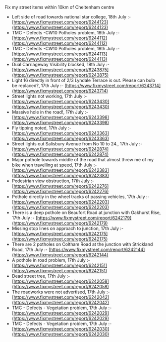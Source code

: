 Fix my street items within 10km of Cheltenham centre

<!-- fix_marker starts -->

- Left side of road towards national star college, 18th July :- [https://www.fixmystreet.com/report/6244123](https://www.fixmystreet.com/report/6244123)
- TMC - Defects -CW10 Potholes problem, 18th July :- [https://www.fixmystreet.com/report/6244112](https://www.fixmystreet.com/report/6244112)
- TMC - Defects -CW10 Potholes problem, 18th July :- [https://www.fixmystreet.com/report/6244113](https://www.fixmystreet.com/report/6244113)
- Dual Carriageway Visibility blocked, 18th July :- [https://www.fixmystreet.com/report/6243875](https://www.fixmystreet.com/report/6243875)
- Light 16 directly in front of 2/3 Lyndale Terrace is out. Please can bulb be replaced?, 17th July :- [https://www.fixmystreet.com/report/6243714](https://www.fixmystreet.com/report/6243714)
- Street lights not working, 17th July :- [https://www.fixmystreet.com/report/6243430](https://www.fixmystreet.com/report/6243430)
- Massive hole in the road!, 17th July :- [https://www.fixmystreet.com/report/6243398](https://www.fixmystreet.com/report/6243398)
- Fly tipping noted, 17th July :- [https://www.fixmystreet.com/report/6243363](https://www.fixmystreet.com/report/6243363)
- Street lights out Salisbury Avenue from No 10 to 24., 17th July :- [https://www.fixmystreet.com/report/6242874](https://www.fixmystreet.com/report/6242874)
- Major pothole towards middle of the road that almost threw me of my bike when travelling at speed, 17th July :- [https://www.fixmystreet.com/report/6242383](https://www.fixmystreet.com/report/6242383)
- Pedestrian view obstruction, 17th July :- [https://www.fixmystreet.com/report/6242276](https://www.fixmystreet.com/report/6242276)
- Pothole directly in the wheel tracks of passing vehicles, 17th July :- [https://www.fixmystreet.com/report/6242203](https://www.fixmystreet.com/report/6242203)
- There is a deep pothole on Beaufort Road at junction with Oakhurst Rise, 17th July :- [https://www.fixmystreet.com/report/6242179](https://www.fixmystreet.com/report/6242179)
- Missing stop lines on approach to junction, 17th July :- [https://www.fixmystreet.com/report/6242175](https://www.fixmystreet.com/report/6242175)
- There are 2 potholes on Coltham Road at the junction with Strickland Road, 17th July :- [https://www.fixmystreet.com/report/6242144](https://www.fixmystreet.com/report/6242144)
- A pothole in road problem, 17th July :- [https://www.fixmystreet.com/report/6242151](https://www.fixmystreet.com/report/6242151)
- Dead street tree, 17th July :- [https://www.fixmystreet.com/report/6242058](https://www.fixmystreet.com/report/6242058)
- The roadworks were not advertised, 17th July :- [https://www.fixmystreet.com/report/6242042](https://www.fixmystreet.com/report/6242042)
- TMC - Defects - Vegetation problem, 17th July :- [https://www.fixmystreet.com/report/6242029](https://www.fixmystreet.com/report/6242029)
- TMC - Defects - Vegetation problem, 17th July :- [https://www.fixmystreet.com/report/6242030](https://www.fixmystreet.com/report/6242030)

<!-- fix_marker ends -->